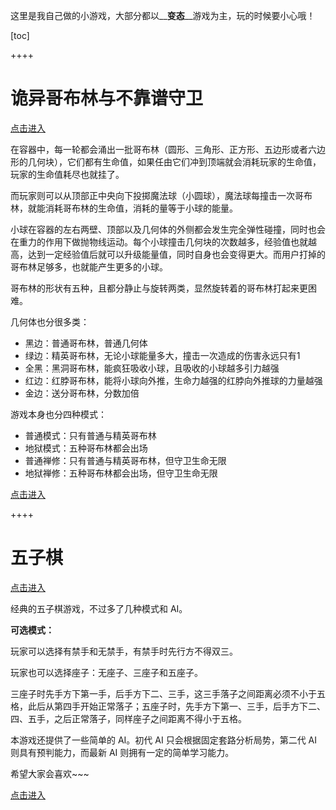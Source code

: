这里是我自己做的小游戏，大部分都以__**变态**__游戏为主，玩的时候要小心哦！

[toc]

++++

# 诡异哥布林与不靠谱守卫

[点击进入](/page/entertain/ballcrush)

在容器中，每一轮都会涌出一批哥布林（圆形、三角形、正方形、五边形或者六边形的几何块），它们都有生命值，如果任由它们冲到顶端就会消耗玩家的生命值，玩家的生命值耗尽也就挂了。

而玩家则可以从顶部正中央向下投掷魔法球（小圆球），魔法球每撞击一次哥布林，就能消耗哥布林的生命值，消耗的量等于小球的能量。

小球在容器的左右两壁、顶部以及几何体的外侧都会发生完全弹性碰撞，同时也会在重力的作用下做抛物线运动。每个小球撞击几何块的次数越多，经验值也就越高，达到一定经验值后就可以升级能量值，同时自身也会变得更大。而用户打掉的哥布林足够多，也就能产生更多的小球。

哥布林的形状有五种，且都分静止与旋转两类，显然旋转着的哥布林打起来更困难。

几何体也分很多类：

-	黑边：普通哥布林，普通几何体
-	绿边：精英哥布林，无论小球能量多大，撞击一次造成的伤害永远只有1
-	全黑：黑洞哥布林，能疯狂吸收小球，且吸收的小球越多引力越强
-	红边：红脖哥布林，能将小球向外推，生命力越强的红脖向外推球的力量越强
-	金边：送分哥布林，分数加倍

游戏本身也分四种模式：

-	普通模式：只有普通与精英哥布林
-	地狱模式：五种哥布林都会出场
-	普通禅修：只有普通与精英哥布林，但守卫生命无限
-	地狱禅修：五种哥布林都会出场，但守卫生命无限

[点击进入](/page/entertain/ballcrush)

++++

# 五子棋

[点击进入](/page/entertain/rushgo)

经典的五子棋游戏，不过多了几种模式和 AI。

**可选模式：**

玩家可以选择有禁手和无禁手，有禁手时先行方不得双三。

玩家也可以选择座子：无座子、三座子和五座子。

三座子时先手方下第一手，后手方下二、三手，这三手落子之间距离必须不小于五格，此后从第四手开始正常落子；五座子时，先手方下第一、三手，后手方下二、四、五手，之后正常落子，同样座子之间距离不得小于五格。

本游戏还提供了一些简单的 AI。初代 AI 只会根据固定套路分析局势，第二代 AI 则具有预判能力，而最新 AI 则拥有一定的简单学习能力。

希望大家会喜欢~~~

[点击进入](/page/entertain/rushgo)